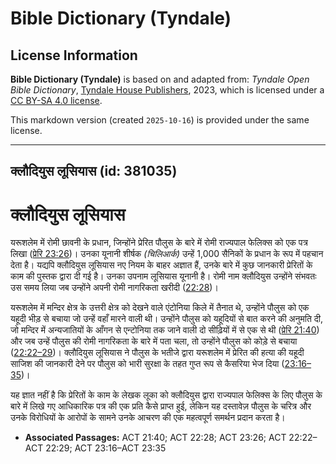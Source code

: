 # Bible Dictionary (Tyndale)

## License Information

**Bible Dictionary (Tyndale)** is based on and adapted from: _Tyndale Open Bible Dictionary_, [Tyndale House Publishers](https://tyndaleopenresources.com/), 2023, which is licensed under a [CC BY-SA 4.0 license](https://creativecommons.org/licenses/by-sa/4.0/legalcode.en).

This markdown version (created `2025-10-16`) is provided under the same license.



--------------------------------

## क्लौदियुस लूसियास (id: 381035)

क्लौदियुस लूसियास
=================

यरूशलेम में रोमी छावनी के प्रधान, जिन्होंने प्रेरित पौलुस के बारे में रोमी राज्यपाल फेलिक्स को एक पत्र लिखा ([प्रेरि 23:26](https://ref.ly/Acts23:26))। उनका यूनानी शीर्षक *(*चिलिआर्क*)* उन्हें 1,000 सैनिकों के प्रधान के रूप में पहचान देता है। यद्यपि क्लौदियुस लूसियास नए नियम के बाहर अज्ञात हैं, उनके बारे में कुछ जानकारी प्रेरितों के काम की पुस्तक द्वारा दी गई है। उनका उपनाम लूसियास यूनानी है। रोमी नाम क्लौदियुस उन्होंने संभवतः उस समय लिया जब उन्होंने अपनी रोमी नागरिकता खरीदी ([22:28](https://ref.ly/Acts22:28))।

यरूशलेम में मन्दिर क्षेत्र के उत्तरी क्षेत्र को देखने वाले एंटोनिया किले में तैनात थे, उन्होंने पौलुस को एक यहूदी भीड़ से बचाया जो उन्हें वहाँ मारने वाली थी। उन्होंने पौलुस को यहूदियों से बात करने की अनुमति दी, जो मन्दिर में अन्यजातियों के आँगन से एन्टोनिया तक जाने वाली दो सीढ़ियों में से एक से थी ([प्रेरि 21:40](https://ref.ly/Acts21:40)) और जब उन्हें पौलुस की रोमी नागरिकता के बारे में पता चला, तो उन्होंने पौलुस को कोड़े से बचाया ([22:22–29](https://ref.ly/Acts22:22-Acts22:29))। क्लौदियुस लूसियास ने पौलुस के भतीजे द्वारा यरूशलेम में प्रेरित की हत्या की यहूदी साजिश की जानकारी देने पर पौलुस को भारी सुरक्षा के तहत गुप्त रूप से कैसरिया भेज दिया ([23:16–35](https://ref.ly/Acts23:16-Acts23:35))।

यह ज्ञात नहीं है कि प्रेरितों के काम के लेखक लूका को क्लौदियुस द्वारा राज्यपाल फेलिक्स के लिए पौलुस के बारे में लिखे गए आधिकारिक पत्र की एक प्रति कैसे प्राप्त हुई, लेकिन यह दस्तावेज़ पौलुस के चरित्र और उनके विरोधियों के आरोपों के सामने उनके आचरण की एक महत्वपूर्ण समर्थन प्रदान करता है।

* **Associated Passages:** ACT 21:40; ACT 22:28; ACT 23:26; ACT 22:22–ACT 22:29; ACT 23:16–ACT 23:35

